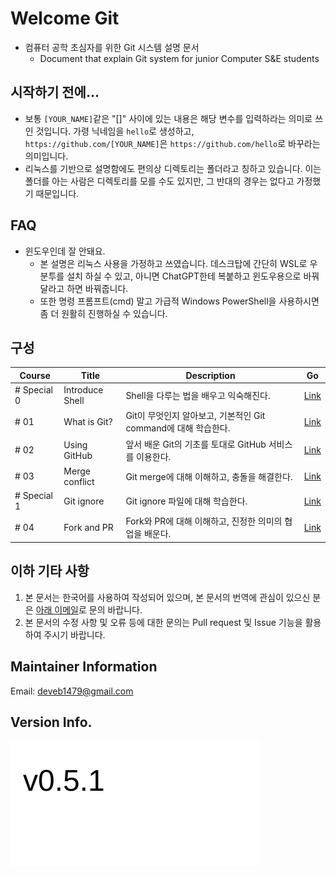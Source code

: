# Welcome Git

- 컴퓨터 공학 초심자를 위한 Git 시스템 설명 문서
  - Document that explain Git system for junior Computer S&amp;E students

## 시작하기 전에...

- 보통 `[YOUR_NAME]`같은 "[]" 사이에 있는 내용은 해당 변수를 입력하라는 의미로 쓰인 것입니다. 가령 닉네임을 `hello`로 생성하고, `https://github.com/[YOUR_NAME]`은 `https://github.com/hello`로 바꾸라는 의미입니다.
- 리눅스를 기반으로 설명함에도 편의상 디렉토리는 폴더라고 칭하고 있습니다. 이는 폴더를 아는 사람은 디렉토리를 모를 수도 있지만, 그 반대의 경우는 없다고 가정했기 때문입니다.

## FAQ

- 윈도우인데 잘 안돼요.
  - 본 설명은 리눅스 사용을 가정하고 쓰였습니다. 데스크탑에 간단히 WSL로 우분투를 설치 하실 수 있고, 아니면 ChatGPT한테 복붙하고 윈도우용으로 바꿔달라고 하면 바꿔줍니다.
  - 또한 명령 프롬프트(cmd) 말고 가급적 Windows PowerShell을 사용하시면 좀 더 원활히 진행하실 수 있습니다.

## 구성

|Course|Title|Description|Go|
|------|-----|-----------|--|
|# Special 0|Introduce Shell|Shell을 다루는 법을 배우고 익숙해진다.|[Link](./S0/READMD.md)
|# 01|What is Git?|Git이 무엇인지 알아보고, 기본적인 Git command에 대해 학습한다.|[Link](./C01/README.md)|
|# 02|Using GitHub|앞서 배운 Git의 기초를 토대로 GitHub 서비스를 이용한다.|[Link](./C02/README.md)|
|# 03|Merge conflict|Git merge에 대해 이해하고, 충돌을 해결한다.|[Link](./C03/README.md)|
|# Special 1|Git ignore|Git ignore 파일에 대해 학습한다.|[Link](./S1/READMD.md)
|# 04|Fork and PR|Fork와 PR에 대해 이해하고, 진정한 의미의 협업을 배운다.|[Link](./C04/README.md)|

## 이하 기타 사항

1. 본 문서는 한국어를 사용하여 작성되어 있으며, 본 문서의 번역에 관심이 있으신 분은 [아래 이메일](mailto:deveb1479@gmail.com)로 문의 바랍니다.
2. 본 문서의 수정 사항 및 오류 등에 대한 문의는 Pull request 및 Issue 기능을 활용하여 주시기 바랍니다.

## Maintainer Information

Email: deveb1479@gmail.com

## Version Info.

![](./version.svg)
